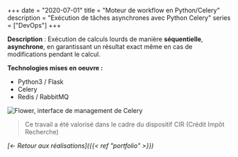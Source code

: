+++
date = "2020-07-01"
title = "Moteur de workflow en Python/Celery"
description = "Exécution de tâches asynchrones avec Python Celery"
series = ["DevOps"]
+++

**Description** : Exécution de calculs lourds de manière **séquentielle**, **asynchrone**, en garantissant un résultat exact même en cas de modifications pendant le calcul.

**Technologies mises en oeuvre :**
- Python3 / Flask
- Celery
- Redis / RabbitMQ

![Flower, interface de management de Celery](/images/celery.png "Celery Flower")

> Ce travail a été valorisé dans le cadre du dispositif CIR (Crédit Impôt Recherche)

*[<- Retour aux réalisations]({{< ref "portfolio" >}})*
